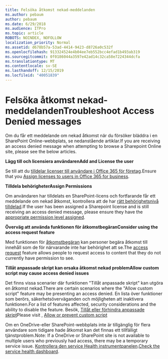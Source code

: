 ```yaml
---
title: Felsöka åtkomst nekad-meddelanden
ms.author: pebaum
author: pebaum
ms.date: 6/29/2018
ms.audience: ITPro
ms.topic: article
ROBOTS: NOINDEX, NOFOLLOW
localization_priority: Normal
ms.assetid: d678b57a-53ad-4414-9423-d8726a0c532f
ms.openlocfilehash: 913324524e4b04ee7eb552bcc4efad1b493ab319
ms.sourcegitcommit: 0f0186044a3597e42ad14c32ca58e7224344dcfa
ms.translationtype: MT
ms.contentlocale: sv-SE
ms.lasthandoff: 12/15/2019
ms.locfileid: "40051839"
---
```

# <a name="troubleshoot-access-denied-messages"></a><span data-ttu-id="54780-102">Felsöka åtkomst nekad-meddelanden</span><span class="sxs-lookup"><span data-stu-id="54780-102">Troubleshoot Access Denied messages</span></span>

<span data-ttu-id="54780-103">Om du får ett meddelande om nekad åtkomst när du försöker bläddra i en SharePoint Online-webbplats, se nedanstående artiklar.</span><span class="sxs-lookup"><span data-stu-id="54780-103">If you are receiving an access denied message when attempting to browse a Sharepoint Online site, please see the below articles.</span></span>

<span data-ttu-id="54780-104">**Lägg till och licensiera användaren**</span><span class="sxs-lookup"><span data-stu-id="54780-104">**Add and License the user**</span></span>

<span data-ttu-id="54780-105">Se till att du [tilldelar licenser till användare i Office 365 för företag](https://docs.microsoft.com/office365/admin/subscriptions-and-billing/assign-licenses-to-users?view=o365-worldwide&amp;tabs=One).</span><span class="sxs-lookup"><span data-stu-id="54780-105">Ensure that you [Assign licenses to users in Office 365 for business](https://docs.microsoft.com/office365/admin/subscriptions-and-billing/assign-licenses-to-users?view=o365-worldwide&amp;tabs=One).</span></span>

<span data-ttu-id="54780-106">**Tilldela behörigheter**</span><span class="sxs-lookup"><span data-stu-id="54780-106">**Assign Permissions**</span></span>

<span data-ttu-id="54780-107">Om användaren har tilldelats en SharePoint-licens och fortfarande får ett meddelande om nekad åtkomst, kontrollera att de har [rätt behörighetsnivå tilldelad](https://docs.microsoft.com/sharepoint/understanding-permission-levels).</span><span class="sxs-lookup"><span data-stu-id="54780-107">If the user has been assigned a Sharepoint license and is still receiving an access denied message, please ensure they have the [appropriate permission level assigned](https://docs.microsoft.com/sharepoint/understanding-permission-levels).</span></span>

<span data-ttu-id="54780-108">**Överväg att använda funktionen för åtkomstbegäran**</span><span class="sxs-lookup"><span data-stu-id="54780-108">**Consider using the access request feature**</span></span>

<span data-ttu-id="54780-109">Med funktionen för [åtkomstbegäran](https://support.office.com/article/Set-up-and-manage-access-requests-94B26E0B-2822-49D4-929A-8455698654B3) kan personer begära åtkomst till innehåll som de för närvarande inte har behörighet att se.</span><span class="sxs-lookup"><span data-stu-id="54780-109">The [access request](https://support.office.com/article/Set-up-and-manage-access-requests-94B26E0B-2822-49D4-929A-8455698654B3) feature allows people to request access to content that they do not currently have permission to see.</span></span> 

<span data-ttu-id="54780-110">**Tillåt anpassade skript kan orsaka åtkomst nekad problem**</span><span class="sxs-lookup"><span data-stu-id="54780-110">**Allow custom script may cause access denied issues**</span></span>

<span data-ttu-id="54780-111">Det finns vissa scenarier där funktionen "Tillåt anpassade skript" kan utgöra en åtkomst nekad.</span><span class="sxs-lookup"><span data-stu-id="54780-111">There are certain scenarios where the "Allow custom script" feature may be presenting an access denied.</span></span> <span data-ttu-id="54780-112">En lista över funktioner som berörs, säkerhetsöverväganden och möjligheten att inaktivera funktionen.</span><span class="sxs-lookup"><span data-stu-id="54780-112">For a list of features affected, security considerations and the ability to disable the feature.</span></span> <span data-ttu-id="54780-113">Besök, [Tillåt eller förhindra anpassade skript](https://docs.microsoft.com/sharepoint/allow-or-prevent-custom-script)</span><span class="sxs-lookup"><span data-stu-id="54780-113">Please visit , [Allow or prevent custom script](https://docs.microsoft.com/sharepoint/allow-or-prevent-custom-script)</span></span>

<span data-ttu-id="54780-114">Om en OneDrive-eller SharePoint-webbplats inte är tillgänglig för flera användare som tidigare hade åtkomst kan det finnas ett tillfälligt tjänstproblem.</span><span class="sxs-lookup"><span data-stu-id="54780-114">Note: If a OneDrive or SharePoint site is not available to multiple users who previously had access, there may be a temporary service issue.</span></span> <span data-ttu-id="54780-115">[Kontrollera den service Health instrumentpanelen](https://portal.office.com/adminportal/home#/servicehealth).</span><span class="sxs-lookup"><span data-stu-id="54780-115">[Check the service health dashboard](https://portal.office.com/adminportal/home#/servicehealth).</span></span>


  

